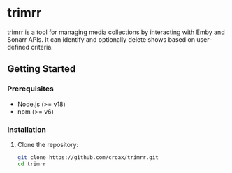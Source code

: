 # trimrr 

trimrr is a tool for managing media collections by interacting with Emby and Sonarr APIs. It can identify and optionally delete shows based on user-defined criteria.

## Getting Started

### Prerequisites

- Node.js (>= v18)
- npm (>= v6)

### Installation

1. Clone the repository:
   ```sh
   git clone https://github.com/croax/trimrr.git
   cd trimrr
